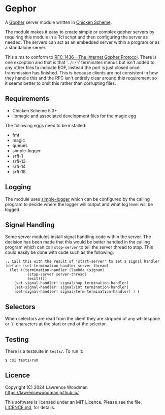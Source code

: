 Gephor
======

A [Gopher](https://en.wikipedia.org/wiki/Gopher_(protocol)) server module
written in [Chicken Scheme](https://call-cc.org/).

The module makes it easy to create simple or complex gopher servers by requiring this module in a Tcl script and then configuring the server as needed.  The servers can act as an embedded server within a program or as a standalone server.

This aims to conform to [RFC 1436 - The Internet Gopher Protocol](https://datatracker.ietf.org/doc/html/rfc1436).  There is one exception and that is that '`./r/n`' terminates menus but isn't added to any other files to indicate EOF, instead the port is just closed once transmission has finished.  This is because clients are not consistent in how they handle this and the RFC isn't entirely clear around this requirement so it seems better to omit this rather than corrupting files.


Requirements
------------
* Chicken Scheme 5.3+
* libmagic and associated development files for the magic egg

The following eggs need to be installed:
* fmt
* magic
* queues
* simple-logger
* srfi-1
* srfi-13
* srfi-14
* srfi-18


Logging
-------

The module uses [simple-logger](http://wiki.call-cc.org/eggref/5/simple-logger) which can be configured by the calling program to decide where the logger will output and what log level will be logged.


Signal Handling
---------------

Some server modules install signal handling code within the server.  The decision has been made that this would be better handled in the calling program which can call `stop-server` to tell the server thread to stop.  This could easily be done with code such as the following:

```
;; Call this with the result of 'start-server' to set a signal handler
(define (set-termination-handler server-thread)
  (let ((termination-handler (lambda (signum)
          (stop-server server-thread)
          (exit))))
    (set-signal-handler! signal/hup termination-handler)
    (set-signal-handler! signal/int termination-handler)
    (set-signal-handler! signal/term termination-handler) ) )
```

Selectors
---------

When selectors are read from the client they are stripped of any whitespace or '/' characters at the start or end of the selector.


Testing
-------
There is a testsuite in `tests/`.  To run it:

    $ csi tests/run


Licence
-------
Copyright (C) 2024 Lawrence Woodman <https://lawrencewoodman.github.io/>

This software is licensed under an MIT Licence.  Please see the file, [LICENCE.md](https://github.com/lawrencewoodman/gephor-egg/blob/master/LICENCE.md), for details.
